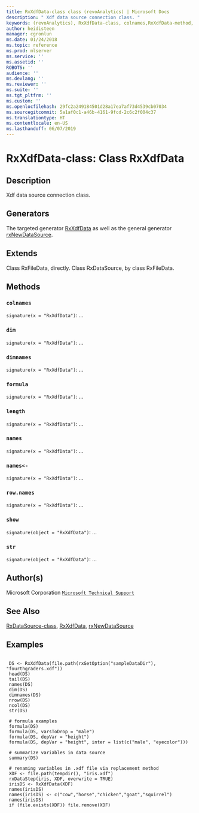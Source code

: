 ```yaml
---
title: RxXdfData-class class (revoAnalytics) | Microsoft Docs
description: " Xdf data source connection class. "
keywords: (revoAnalytics), RxXdfData-class, colnames,RxXdfData-method, dim,RxXdfData-method, dimnames,RxXdfData-method, formula,RxXdfData-method, length,RxXdfData-method, names,RxXdfData-method, names<-,RxXdfData-method, row.names,RxXdfData-method, show,RxXdfData-method, str,RxXdfData-method, classes
author: heidisteen
manager: cgronlun
ms.date: 01/24/2018
ms.topic: reference
ms.prod: mlserver
ms.service: ''
ms.assetid: ''
ROBOTS: ''
audience: ''
ms.devlang: ''
ms.reviewer: ''
ms.suite: ''
ms.tgt_pltfrm: ''
ms.custom: ''
ms.openlocfilehash: 29fc2a249184501d28a17ea7af73d4539cb07034
ms.sourcegitcommit: 5a1af0c1-a46b-4161-9fcd-2c6c2f004c37
ms.translationtype: HT
ms.contentlocale: en-US
ms.lasthandoff: 06/07/2019
---
```

 # <a name="rxxdfdata-class-class-rxxdfdata"></a>RxXdfData-class: Class RxXdfData 
 ## <a name="description"></a>Description

Xdf data source connection class.


 ## <a name="generators"></a>Generators 


The targeted generator [RxXdfData](RxXdfData.md) as well as the general generator [rxNewDataSource](rxNew.md).

 ## <a name="extends"></a>Extends 


Class RxFileData, directly.
Class RxDataSource, by class RxFileData.


 ## <a name="methods"></a>Methods 




### `colnames`
`signature(x = "RxXdfData")`: ... 


### `dim`
`signature(x = "RxXdfData")`: ... 


### `dimnames`
`signature(x = "RxXdfData")`: ... 


### `formula`
`signature(x = "RxXdfData")`: ... 


### `length`
`signature(x = "RxXdfData")`: ... 


### `names`
`signature(x = "RxXdfData")`: ... 


### `names<-`
`signature(x = "RxXdfData")`: ... 


### `row.names`
`signature(x = "RxXdfData")`: ... 


### `show`
`signature(object = "RxXdfData")`: ... 


### `str`
`signature(object = "RxXdfData")`: ... 





 ## <a name="authors"></a>Author(s)
 Microsoft Corporation [`Microsoft Technical Support`](https://go.microsoft.com/fwlink/?LinkID=698556&clcid=0x409)


 ## <a name="see-also"></a>See Also

[RxDataSource-class](RxDataSource-class.md), [RxXdfData](RxXdfData.md), [rxNewDataSource](rxNew.md)


 ## <a name="examples"></a>Examples

 ```

  DS <- RxXdfData(file.path(rxGetOption("sampleDataDir"), "fourthgraders.xdf"))
  head(DS)
  tail(DS)
  names(DS)
  dim(DS)
  dimnames(DS)
  nrow(DS)
  ncol(DS)
  str(DS)

  # formula examples
  formula(DS)
  formula(DS, varsToDrop = "male")
  formula(DS, depVar = "height")
  formula(DS, depVar = "height", inter = list(c("male", "eyecolor")))

  # summarize variables in data source
  summary(DS)

  # renaming variables in .xdf file via replacement method
  XDF <- file.path(tempdir(), "iris.xdf")
  rxDataStep(iris, XDF, overwrite = TRUE)
  irisDS <- RxXdfData(XDF)
  names(irisDS)
  names(irisDS) <- c("cow","horse","chicken","goat","squirrel")
  names(irisDS)
  if (file.exists(XDF)) file.remove(XDF)
```



